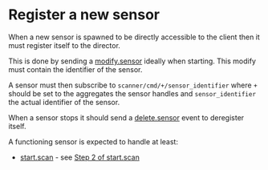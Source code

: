 # Register a new sensor

When a new sensor is spawned to be directly accessible to the client then it must register itself to the director.

This is done by sending a [modify.sensor](../message_examples.md#modifysensor) ideally when starting.
This modify must contain the identifier of the sensor.

A sensor must then subscribe to `scanner/cmd/+/sensor_identifier` where `+` should be set to the aggregates the sensor handles and `sensor_identifier` the actual identifier of the sensor.

When a sensor stops it should send a [delete.sensor](../message_examples.md#deletesensor) event to deregister itself.

A functioning sensor is expected to handle at least:

- [start.scan](../message_examples.md#startscan) - see [Step 2 of start.scan](./start_scan.md#start-scan-1)
